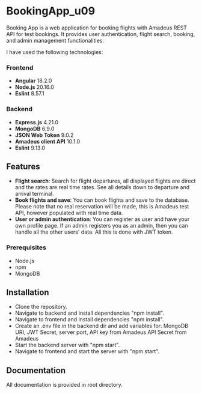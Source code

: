 # BookingApp_u09

Booking App is a web application for booking flights with Amadeus REST API for test bookings.
It provides user authentication, flight search, booking, and admin management functionalities.


I have used the following technologies:
### Frontend
- **Angular** 18.2.0
- **Node.js** 20.16.0
- **Eslint** 8.57.1

### Backend
- **Express.js** 4.21.0
- **MongoDB** 6.9.0
- **JSON Web Token** 9.0.2
- **Amadeus client API** 10.1.0
- **Eslint** 9.13.0

## Features
- **Flight search**: Search for flight departures, all displayed flights are direct and the rates are real time rates. See all details down to departure and arrival terminal.
- **Book flights and save**: You can book flights and save to the database. Please note that no real reservation will be made, this is Amadeus test API, however populated with real time data.
- **User or admin authentication**: You can register as user and have your own profile page. If an admin registers you as an admin, then you can handle all the other users' data. All this is done with JWT token.

### Prerequisites 
- Node.js 
- npm
- MongoDB

## Installation
- Clone the repository.
- Navigate to backend and install dependencies "npm install".
- Navigate to frontend and install dependencies "npm install".
- Create an .env file in the backend dir and add variables for: 
    MongoDB URI, 
    JWT Secret, 
    server port, 
    API key from Amadeus 
    API Secret from Amadeus
- Start the backend server with "npm start".
- Navigate to frontend and start the server with "npm start".

## Documentation
All documentation is provided in root directory.


